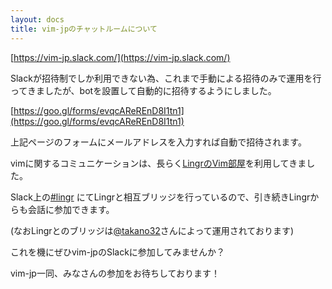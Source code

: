 ```yaml
---
layout: docs
title: vim-jpのチャットルームについて
---
```


[https://vim-jp.slack.com/](https://vim-jp.slack.com/)

Slackが招待制でしか利用できない為、これまで手動による招待のみで運用を行ってきましたが、botを設置して自動的に招待するようにしました。

[https://goo.gl/forms/evqcAReREnD8I1tn1](https://goo.gl/forms/evqcAReREnD8I1tn1)

上記ページのフォームにメールアドレスを入力すれば自動で招待されます。

vimに関するコミュニケーションは、長らく[LingrのVim部屋](http://lingr.com/room/vim)を利用してきました。

Slack上の[#lingr](https://vim-jp.slackarchive.io/lingr) にてLingrと相互ブリッジを行っているので、引き続きLingrからも会話に参加できます。

(なおLingrとのブリッジは[@takano32](https://github.com/takano32)さんによって運用されております)

これを機にぜひvim-jpのSlackに参加してみませんか？

vim-jp一同、みなさんの参加をお待ちしております！
